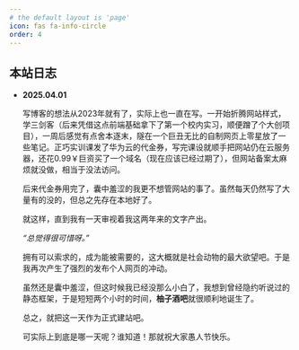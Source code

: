 ```yaml
---
# the default layout is 'page'
icon: fas fa-info-circle
order: 4
---
```


## 本站日志

- **2025.04.01**

    写博客的想法从2023年就有了，实际上也一直在写。一开始折腾网站样式，学三剑客（后来凭借这点前端基础拿下了第一个校内实习，顺便蹭了个大创项目），一周后感觉有点舍本逐末，隧在一个巨丑无比的自制网页上零星放了一些笔记。正巧实训课发了华为云的代金券，写完课设就顺手把网站仍在云服务器，还花0.99￥巨资买了一个域名（现在应该已经过期了），但网站备案太麻烦就没做，相当于没法访问。

    后来代金券用完了，囊中羞涩的我更不想管网站的事了。虽然每天仍然写了大量有的没的，但总之先存在本地好了。

    就这样，直到我有一天审视着我这两年来的文字产出。

    *“总觉得很可惜呀。”*

    拥有可以索求的，成为能被需要的，这大概就是社会动物的最大欲望吧。于是我再次产生了强烈的发布个人网页的冲动。

    虽然还是囊中羞涩，但这时候我已经没那么小白了，我想到曾经隐约听说过的静态框架，于是短短两个小时的时间，**柚子酒吧**就很顺利地诞生了。

    总之，就把这一天作为正式建站吧。
    
    可实际上到底是哪一天呢？谁知道！那就祝大家愚人节快乐。